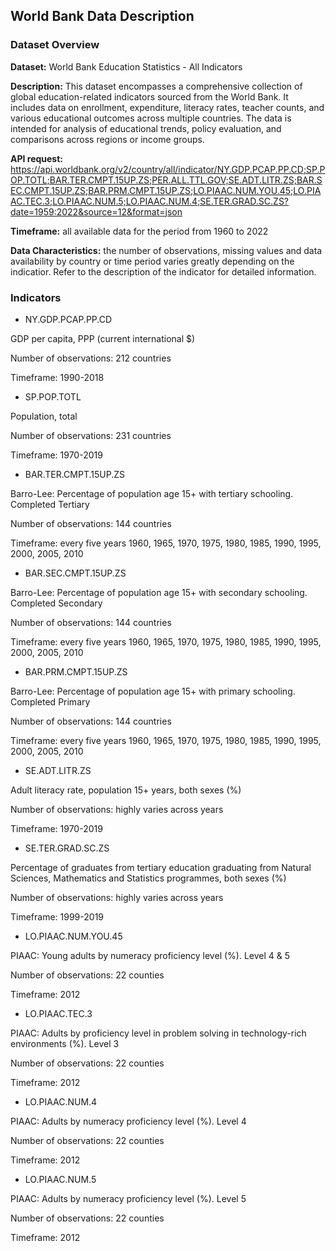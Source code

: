 ## World Bank Data Description

### Dataset Overview

**Dataset:** World Bank Education Statistics - All Indicators

**Description:** This dataset encompasses a comprehensive collection of global education-related indicators sourced from the World Bank. It includes data on enrollment, expenditure, literacy rates, teacher counts, and various educational outcomes across multiple countries. The data is intended for analysis of educational trends, policy evaluation, and comparisons across regions or income groups.

**API request:** https://api.worldbank.org/v2/country/all/indicator/NY.GDP.PCAP.PP.CD;SP.POP.TOTL;BAR.TER.CMPT.15UP.ZS;PER.ALL.TTL.GOV;SE.ADT.LITR.ZS;BAR.SEC.CMPT.15UP.ZS;BAR.PRM.CMPT.15UP.ZS;LO.PIAAC.NUM.YOU.45;LO.PIAAC.TEC.3;LO.PIAAC.NUM.5;LO.PIAAC.NUM.4;SE.TER.GRAD.SC.ZS?date=1959:2022&source=12&format=json

**Timeframe:** all available data for the period from 1960 to 2022

**Data Characteristics:** the number of observations, missing values and data availability by country or time period varies greatly depending on the indicatior. Refer to the description of the indicator for detailed information.

### Indicators

* NY.GDP.PCAP.PP.CD

GDP per capita, PPP (current international $)

Number of observations: 212 countries

Timeframe: 1990-2018

* SP.POP.TOTL

Population, total

Number of observations: 231 countries

Timeframe: 1970-2019

* BAR.TER.CMPT.15UP.ZS

Barro-Lee: Percentage of population age 15+ with tertiary schooling. Completed Tertiary

Number of observations: 144 countries

Timeframe: every five years 1960, 1965, 1970, 1975, 1980, 1985, 1990, 1995, 2000, 2005, 2010

* BAR.SEC.CMPT.15UP.ZS

Barro-Lee: Percentage of population age 15+ with secondary schooling. Completed Secondary

Number of observations: 144 countries

Timeframe: every five years 1960, 1965, 1970, 1975, 1980, 1985, 1990, 1995, 2000, 2005, 2010

* BAR.PRM.CMPT.15UP.ZS

Barro-Lee: Percentage of population age 15+ with primary schooling. Completed Primary

Number of observations: 144 countries

Timeframe: every five years 1960, 1965, 1970, 1975, 1980, 1985, 1990, 1995, 2000, 2005, 2010

* SE.ADT.LITR.ZS

Adult literacy rate, population 15+ years, both sexes (%)

Number of observations: highly varies across years

Timeframe: 1970-2019

* SE.TER.GRAD.SC.ZS

Percentage of graduates from tertiary education graduating from Natural Sciences, Mathematics and Statistics programmes, both sexes (%)

Number of observations: highly varies across years

Timeframe: 1999-2019

* LO.PIAAC.NUM.YOU.45

PIAAC: Young adults by numeracy proficiency level (%). Level 4 & 5

Number of observations: 22 counties

Timeframe: 2012

* LO.PIAAC.TEC.3

PIAAC: Adults by proficiency level in problem solving in technology-rich environments (%). Level 3

Number of observations: 22 counties

Timeframe: 2012

* LO.PIAAC.NUM.4

PIAAC: Adults by numeracy proficiency level (%). Level 4

Number of observations: 22 counties

Timeframe: 2012

* LO.PIAAC.NUM.5

PIAAC: Adults by numeracy proficiency level (%). Level 5

Number of observations: 22 counties

Timeframe: 2012
